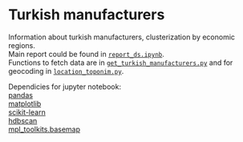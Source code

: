 # Turkish manufacturers
Information about turkish manufacturers, clusterization by economic regions.   
Main report could be found in [`report_ds.ipynb`](https://github.com/aprotopopov/turkish_manufacturers/blob/master/report_ds.ipynb).  
Functions to fetch data are in [`get_turkish_manufacturers.py`](https://github.com/aprotopopov/turkish_manufacturers/blob/master/get_turkish_manufacturers.py) and for geocoding in [`location_toponim.py`](https://github.com/aprotopopov/turkish_manufacturers/blob/master/location_toponim.py).    

Dependicies for jupyter notebook:  
[pandas](http://pandas.pydata.org/)  
[matplotlib](http://matplotlib.org/)  
[scikit-learn](http://scikit-learn.org/)  
[hdbscan](https://github.com/lmcinnes/hdbscan)  
[mpl_toolkits.basemap](http://matplotlib.org/basemap/index.html)  

